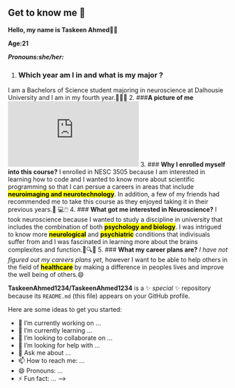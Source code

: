 ## Get to know me 👋

**Hello, my name is Taskeen Ahmed**👩‍🔬

**Age:21**

***Pronouns:she/her:***

1. ### **Which year am I in and what is my major ?**
 I am a Bachelors of Science student majoring in neuroscience at Dalhousie University and I am in my fourth year.📖👩‍🔬
2. ###**A picture of me**
 ![My picture 7.18.49 PM.pdf](https://github.com/user-attachments/files/22352181/My.picture.7.18.49.PM.pdf)
3. ### **Why I enrolled myself into this course?**
I enrolled in NESC 3505 because I am interested in learning how to code and I wanted to know more about scientific programming so that I can persue a careers in areas that include **<mark>neuroimaging and neurotechnology<mark>**. In addition, a few of my friends had recommended me to take this course as they enjoyed taking it in their previous years.🥼 💻🖱️
4. ### **What got me interested in Neuroscience?**
 I took neuroscience because I wanted to study a discipline in university that includes the combination of both **<mark>psychology and biology<mark>**. I was intrigued to know more **<mark>neurological<mark>** and **<mark>psychiatric<mark>** conditions that indivisuals suffer from and I was fascinated in learning more about the brains complexites and function.💊🔍🧠
5. ### **What my career plans are?**
 *I have not figured out my careers plans yet*, however I want to be able to help others in the field of **<mark>healthcare<mark>** by making a difference in peoples lives and improve the well being of others.😄


**TaskeenAhmed1234/TaskeenAhmed1234** is a ✨ _special_ ✨ repository because its `README.md` (this file) appears on your GitHub profile.

Here are some ideas to get you started:

- 🔭 I’m currently working on ...
- 🌱 I’m currently learning ...
- 👯 I’m looking to collaborate on ...
- 🤔 I’m looking for help with ...
- 💬 Ask me about ...
- 📫 How to reach me: ...
- 😄 Pronouns: ...
- ⚡ Fun fact: ...
-->
